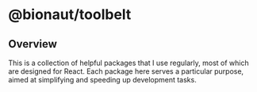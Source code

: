 # @bionaut/toolbelt

## Overview

This is a collection of helpful packages that I use regularly, most of which are designed for React. Each package here serves a particular purpose, aimed at simplifying and speeding up development tasks.


